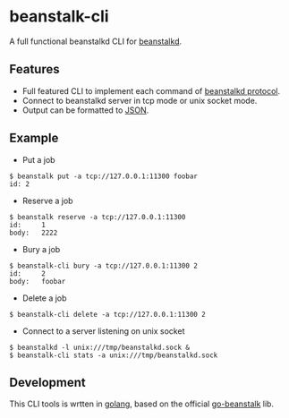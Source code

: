 # beanstalk-cli

A full functional beanstalkd CLI for [beanstalkd](https://github.com/beanstalkd/beanstalkd).

## Features

 * Full featured CLI to implement each command of [beanstalkd protocol](https://github.com/beanstalkd/beanstalkd/blob/master/doc/protocol.txt).
 * Connect to beanstalkd server in tcp mode or unix socket mode.
 * Output can be formatted to [JSON](https://json.org/).

## Example

 * Put a job
```
$ beanstalk put -a tcp://127.0.0.1:11300 foobar
id:	2
```
 * Reserve a job
```
$ beanstalk reserve -a tcp://127.0.0.1:11300
id:  	1
body:	2222
```
 * Bury a job
```
$ beanstalk-cli bury -a tcp://127.0.0.1:11300 2
id:  	2
body:	foobar
```
 * Delete a job
```
$ beanstalk-cli delete -a tcp://127.0.0.1:11300 2
```
 * Connect to a server listening on unix socket
```
$ beanstalkd -l unix:///tmp/beanstalkd.sock &
$ beanstalk-cli stats -a unix:///tmp/beanstalkd.sock
```

## Development

This CLI tools is wrtten in [golang](https://golang.org), based on the official [go-beanstalk](https://github.com/beanstalkd/go-beanstalk) lib.
